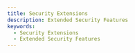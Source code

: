 ```yaml
---
title: Security Extensions
description: Extended Security Features
keywords:
  - Security Extensions
  - Extended Security Features
---
```



